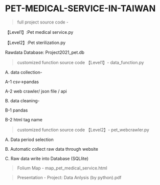# PET-MEDICAL-SERVICE-IN-TAIWAN
>full project source code - 

  【Level1】:Pet medical service.py
  
  【Level2】:Pet sterilization.py
  
  Rawdata Database: Project2021_pet.db

>customized function source code 【Level1】- data_function.py

A. data collection-

A-1 csv->pandas

A-2 web crawler/ json file / api  

B. data cleaning-

B-1 pandas

B-2 html tag name

>customized function source code 【Level2】- pet_webcrawler.py

A. Data period selection

B. Automatic collect raw data through website

C. Raw data write into Database (SQLlite)

>Folium Map - map_pet_medical_service.html

>Presentation - Project: Data Anlysis (by python).pdf
